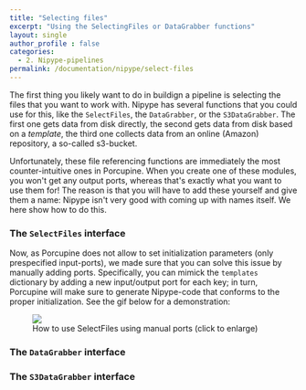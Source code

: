 ```yaml
---
title: "Selecting files"
excerpt: "Using the SelectingFiles or DataGrabber functions"
layout: single
author_profile : false
categories:
  - 2. Nipype-pipelines
permalink: /documentation/nipype/select-files
---
```


The first thing you likely want to do in buildign a pipeline is selecting the files that you want to work with. Nipype has several functions that you could use for this, like the `SelectFiles`, the `DataGrabber`, or the `S3DataGrabber`. The first one gets data from disk directly, the second gets data from disk based on a _template_, the third one collects data from an online (Amazon) repository, a so-called s3-bucket.

Unfortunately, these file referencing functions are immediately the most counter-intuitive ones in Porcupine. When you create one of these modules, you won't get any output ports, whereas that's exactly what you want to use them for! The reason is that you will have to add these yourself and give them a name: Nipype isn't very good with coming up with names itself. We here show how to do this.

### The `SelectFiles` interface
Now, as Porcupine does not allow to set initialization parameters (only prespecified
input-ports), we made sure that you can solve this issue by manually adding ports.
Specifically, you can mimick the `templates` dictionary by adding a new input/output port
for each key; in turn, Porcupine will make sure to generate Nipype-code that conforms
to the proper initialization. See the gif below for a demonstration:

<figure>
	<a href="{{ site.url }}{{ site.baseurl }}/documentation/images/select_files.gif"><img
    src="{{ site.url }}{{ site.baseurl }}/{{ example_path }}/documentation/images/select_files.gif"></a>
	<figcaption>How to use SelectFiles using manual ports (click to enlarge)</figcaption>
</figure>

### The `DataGrabber` interface

### The `S3DataGrabber` interface
